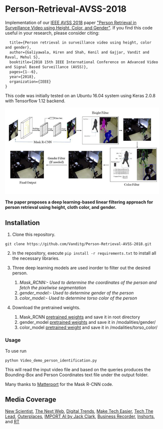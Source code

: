 # Person-Retrieval-AVSS-2018
Implementation of our [IEEE AVSS 2018](https://dblp.org/db/conf/avss/avss2018.html) paper ["Person Retrieval in Surveillance Video using Height, Color, and Gender"](https://ieeexplore.ieee.org/document/8639145). If you find this code useful in your research, please consider citing:  
```@inproceedings{galiyawala2018person,
  title={Person retrieval in surveillance video using height, color and gender},
  author={Galiyawala, Hiren and Shah, Kenil and Gajjar, Vandit and Raval, Mehul S},
  booktitle={2018 15th IEEE International Conference on Advanced Video and Signal Based Surveillance (AVSS)},
  pages={1--6},
  year={2018},
  organization={IEEE}
}
```

This code was initially tested on an Ubuntu 16.04 system using Keras 2.0.8 with Tensorflow 1.12 backend.  

![Alt Text](https://github.com/Vanditg/Person-Retrieval-AVSS-2018/blob/master/readme_files/Person_Retrieval.jpeg)  

**The paper proposes a deep learning-based linear filtering approach for person retrieval using height, cloth color, and gender.**  

## Installation  

1) Clone this repository.  
```
git clone https://github.com/Vanditg/Person-Retrieval-AVSS-2018.git  
```  

2) In the repository, execute `pip install -r requirements.txt` to install all the necessary libraries.  

3) Three deep learning models are used inorder to filter out the desired person.  
	1) *Mask_RCNN:- Used to determine the coordinates of the person and fetch the pixelwise segmentation*  
	2) *gender_model:- Used to determine gender of the person*  
	3) *color_model:- Used to determine torso color of the person*  

4) Download the pretrained weights.
	1) Mask_RCNN [pretrained weights](https://drive.google.com/drive/folders/1IQKvcGuxvT80dqWLDzRKmF-wsmDKzxnG?usp=sharing) and save it in root directory  
	2) gender_model [pretrained weights](https://drive.google.com/drive/folders/1IQKvcGuxvT80dqWLDzRKmF-wsmDKzxnG?usp=sharing) and save it in /modalities/gender/  
	3) color_model [pretrained weight](https://drive.google.com/drive/folders/1IQKvcGuxvT80dqWLDzRKmF-wsmDKzxnG?usp=sharing) and save it in /modalities/torso_color/   

### Usage

To use run
```
python Video_demo_person_identification.py
```  
This will read the input video file and based on the queries produces the Bounding-Box and Person Coordinates text file under the output folder.  

Many thanks to [Matterport](https://github.com/matterport/Mask_RCNN) for the Mask R-CNN code.  

## Media Coverage  

[New Scientist](https://goo.gl/Xj3bUA), [The Next Web](https://goo.gl/5mUyUT), [Digital Trends](https://tnw.to/I1gTz), [Make Tech Easier](https://goo.gl/Yb2FaW), [Tech The Lead](https://goo.gl/ZBn4Bs), [Outerplaces](https://goo.gl/rniz3N), [IMPORT AI by Jack Clark](https://goo.gl/SY8Lux), [Business Recorder](https://goo.gl/XAvc4q), [Inshorts](https://inshorts.com/en/news/indian-teams-ai-finds-people-in-videos-via-clothes-height-1540395247981), and [RT](https://goo.gl/9HbkgV)  

